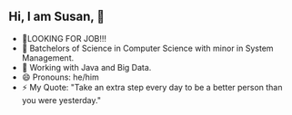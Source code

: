 

## Hi, I am Susan,  👋
- 💬LOOKING FOR JOB!!!
- 🔭 Batchelors of Science in Computer Science with minor in System Management.
- 🌱 Working with Java and Big Data.
- 😄 Pronouns: he/him
- ⚡ My Quote: "Take an extra step every day to be a better person than you were yesterday."


</a>
<br/>



